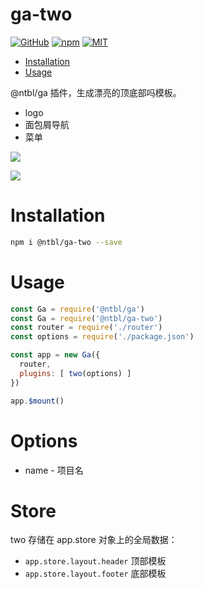 # ga-two

[![GitHub](https://img.shields.io/badge/GitHub-yeshimei-green.svg)](https://github.com/yeshimei/ntbl-ga.git) [![npm](https://img.shields.io/npm/v/@ntbl/ga.svg)](https://www.npmjs.com/package/@ntbl/ga) [![MIT](https://img.shields.io/npm/l/express.svg)](https://github.com/yeshimei/ntbl-ga.git)

- [Installation](#Installation)
- [Usage](#Usage)

@ntbl/ga 插件，生成漂亮的顶底部吗模板。
- logo
- 面包屑导航
- 菜单





![](https://yeshimei.oss-cn-beijing.aliyuncs.com/20200624212108.png)

![](https://yeshimei.oss-cn-beijing.aliyuncs.com/20200624212200.png)


# Installation

```bash
npm i @ntbl/ga-two --save
```

# Usage


```js
const Ga = require('@ntbl/ga')
const Ga = require('@ntbl/ga-two')
const router = require('./router')
const options = require('./package.json')

const app = new Ga({
  router,
  plugins: [ two(options) ]
})

app.$mount()
```

# Options

- name - 项目名

# Store

two 存储在 app.store 对象上的全局数据：
- `app.store.layout.header` 顶部模板
- `app.store.layout.footer` 底部模板
